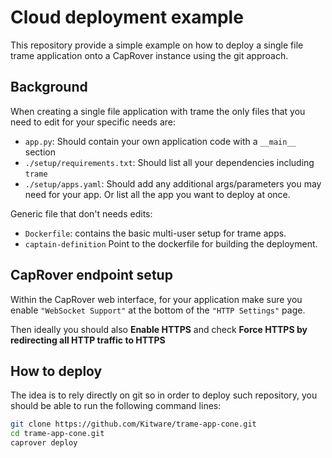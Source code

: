 # Cloud deployment example

This repository provide a simple example on how to deploy a single file trame application onto a CapRover instance using the git approach.

## Background

When creating a single file application with trame the only files that you need to edit for your specific needs are:
- `app.py`: Should contain your own application code with a `__main__` section
- `./setup/requirements.txt`: Should list all your dependencies including `trame`
- `./setup/apps.yaml`: Should add any additional args/parameters you may need for your app. Or list all the app you want to deploy at once.

Generic file that don't needs edits:
- `Dockerfile`: contains the basic multi-user setup for trame apps.
- `captain-definition` Point to the dockerfile for building the deployment.

## CapRover endpoint setup

Within the CapRover web interface, for your application make sure you enable `"WebSocket Support"` at the bottom of the `"HTTP Settings"` page. 

Then ideally you should also __Enable HTTPS__ and check __Force HTTPS by redirecting all HTTP traffic to HTTPS__

## How to deploy

The idea is to rely directly on git so in order to deploy such repository, you should be able to run the following command lines:

```bash
git clone https://github.com/Kitware/trame-app-cone.git
cd trame-app-cone.git
caprover deploy
```

